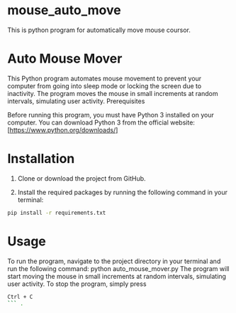 # mouse_auto_move
This is python program for automatically move mouse coursor.

# Auto Mouse Mover

This Python program automates mouse movement to prevent your computer from going into sleep mode or locking the screen due to inactivity. The program moves the mouse in small increments at random intervals, simulating user activity.
Prerequisites

Before running this program, you must have Python 3 installed on your computer. You can download Python 3 from the official website: [https://www.python.org/downloads/]

# Installation
1. Clone or download the project from GitHub.

2. Install the required packages by running the following command in your terminal:
```sh
pip install -r requirements.txt
```

# Usage

To run the program, navigate to the project directory in your terminal and run the following command:
python auto_mouse_mover.py
The program will start moving the mouse in small increments at random intervals, simulating user activity. To stop the program, simply press 
```sh 
Ctrl + C 
``` .
